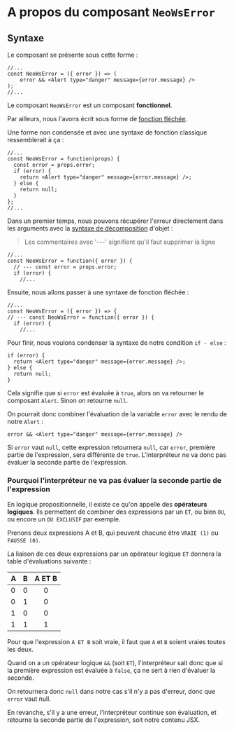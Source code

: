# A propos du composant `NeoWsError`

## Syntaxe

Le composant se présente sous cette forme :

```JSX
//...
const NeoWsError = ({ error }) => (
    error && <Alert type="danger" message={error.message} />
);
//...
```

Le composant `NeoWsError` est un composant **fonctionnel**.

Par ailleurs, nous l'avons écrit sous forme de [fonction fléchée](https://developer.mozilla.org/fr/docs/Web/JavaScript/Reference/Fonctions/Fonctions_fl%C3%A9ch%C3%A9es).

Une forme non condensée et avec une syntaxe de fonction classique ressemblerait à ça :

```JSX
//...
const NeoWsError = function(props) {
  const error = props.error;
  if (error) {
    return <Alert type="danger" message={error.message} />;
  } else {
    return null;
  }
};
//...
```

Dans un premier temps, nous pouvons récupérer l'erreur directement dans les arguments avec la [syntaxe de décomposition](https://developer.mozilla.org/fr/docs/Web/JavaScript/Reference/Op%C3%A9rateurs/Affecter_par_d%C3%A9composition) d'objet :

> Les commentaires avec '---' signifient qu'il faut supprimer la ligne

```JSX
//...
const NeoWsError = function({ error }) {
  // --- const error = props.error;
  if (error) {
    //...
```

Ensuite, nous allons passer à une syntaxe de fonction fléchée :

```JSX
//...
const NeoWsError = ({ error }) => {
// --- const NeoWsError = function({ error }) {
  if (error) {
    //...
```

Pour finir, nous voulons condenser la syntaxe de notre condition `if - else` :

```JSX
if (error) {
  return <Alert type="danger" message={error.message} />;
} else {
  return null;
}
```

Cela signifie que si `error` est évaluée à `true`, alors on va retourner le composant `Alert`. Sinon on retourne `null`.

On pourrait donc combiner l'évaluation de la variable `error` avec le rendu de notre `Alert` :

```JSX
error && <Alert type="danger" message={error.message} />
```

Si `error` vaut `null`, cette expression retournera `null`, car `error`, première partie de l'expression, sera différente de `true`. L'interpréteur ne va donc pas évaluer la seconde partie de l'expression.

### Pourquoi l'interpréteur ne va pas évaluer la seconde partie de l'expression

En logique propositionnelle, il existe ce qu'on appelle des **opérateurs logiques**. Ils permettent de combiner des expressions par un `ET`, ou bien `OU`, ou encore un `OU EXCLUSIF` par exemple.

Prenons deux expressions A et B, qui peuvent chacune être `VRAIE (1)` ou `FAUSSE (0)`.

La liaison de ces deux expressions par un opérateur logique `ET` donnera la table d'évaluations suivante :

A | B | A ET B |
--|:-:|:------:|
0 | 0 |    0   |
0 | 1 |    0   |
1 | 0 |    0   |
1 | 1 |    1   |

Pour que l'expression `A ET B` soit vraie, il faut que `A` et `B` soient vraies toutes les deux.

Quand on a un opérateur logique `&&` (soit `ET`), l'interpréteur sait donc que si la première expression est évaluée à `false`, ça ne sert à rien d'évaluer la seconde.

On retournera donc `null` dans notre cas s'il n'y a pas d'erreur, donc que `error` vaut null.

En revanche, s'il y a une erreur, l'interpréteur continue son évaluation, et retourne la seconde partie de l'expression, soit notre contenu JSX.
